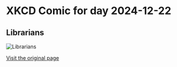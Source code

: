 
# XKCD Comic for day 2024-12-22

## Librarians

![Librarians](https://imgs.xkcd.com/comics/librarians.png "Don't expect any leniency on late fees, though.")

[Visit the original page](https://xkcd.com/280/)
